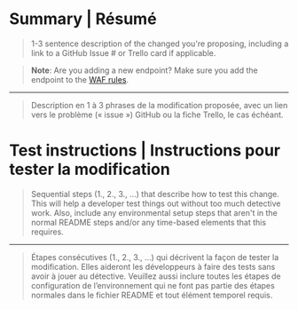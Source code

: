 
# Summary | Résumé


> 1-3 sentence description of the changed you're proposing, including a link to
> a GitHub Issue # or Trello card if applicable.

> **Note**: Are you adding a new endpoint? Make sure you add the endpoint to the [WAF rules](https://github.com/cds-snc/notification-utils/tree/main/.github/actions/waffles#supporting-a-new-url-within-gcnotify).

---

> Description en 1 à 3 phrases de la modification proposée, avec un lien vers le
> problème (« issue ») GitHub ou la fiche Trello, le cas échéant.

# Test instructions | Instructions pour tester la modification

> Sequential steps (1., 2., 3., ...) that describe how to test this change. This
> will help a developer test things out without too much detective work. Also,
> include any environmental setup steps that aren't in the normal README steps
> and/or any time-based elements that this requires.

---

> Étapes consécutives (1., 2., 3., …) qui décrivent la façon de tester la
> modification. Elles aideront les développeurs à faire des tests sans avoir à
> jouer au détective. Veuillez aussi inclure toutes les étapes de configuration
> de l’environnement qui ne font pas partie des étapes normales dans le fichier
> README et tout élément temporel requis.
